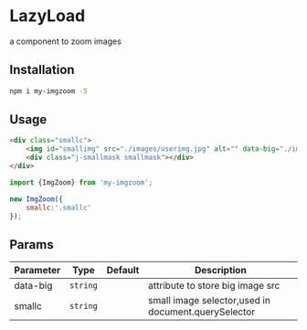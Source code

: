 # LazyLoad

a component to zoom images

## Installation
```bash
npm i my-imgzoom -S
```

## Usage
```html
<div class="smallc">
    <img id="smallimg" src="./images/userimg.jpg" alt="" data-big="./images/userimg-big.jpg" class="smallimg">
    <div class="j-smallmask smallmask"></div>
</div>
```
```javascript
import {ImgZoom} from 'my-imgzoom';

new ImgZoom({
    smallc:'.smallc'
});
```   

## Params

Parameter | Type |Default| Description
--------- | ---- | ------|-----------
data-big  | `string` |  | attribute to store big image src
smallc    | `string` |  | small image selector,used in document.querySelector


